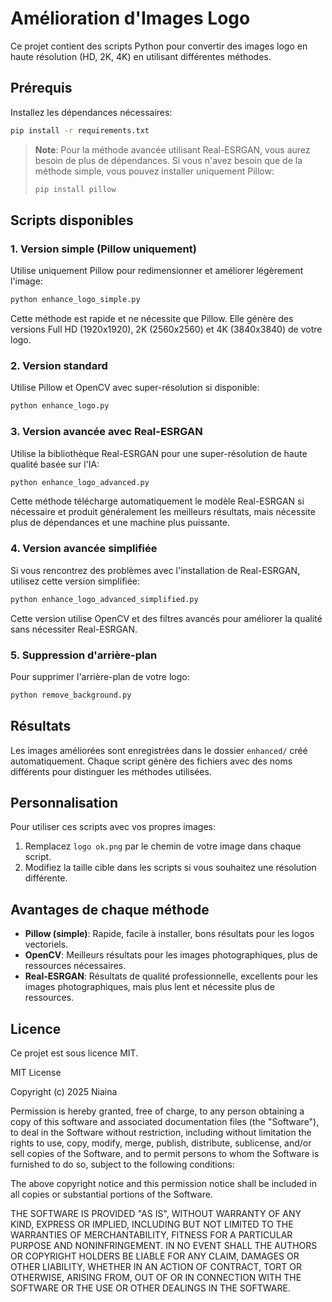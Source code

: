 # Amélioration d'Images Logo

Ce projet contient des scripts Python pour convertir des images logo en haute résolution (HD, 2K, 4K) en utilisant différentes méthodes.

## Prérequis

Installez les dépendances nécessaires:

```bash
pip install -r requirements.txt
```

> **Note**: Pour la méthode avancée utilisant Real-ESRGAN, vous aurez besoin de plus de dépendances. Si vous n'avez besoin que de la méthode simple, vous pouvez installer uniquement Pillow:
> ```bash
> pip install pillow
> ```

## Scripts disponibles

### 1. Version simple (Pillow uniquement)

Utilise uniquement Pillow pour redimensionner et améliorer légèrement l'image:

```bash
python enhance_logo_simple.py
```

Cette méthode est rapide et ne nécessite que Pillow. Elle génère des versions Full HD (1920x1920), 2K (2560x2560) et 4K (3840x3840) de votre logo.

### 2. Version standard

Utilise Pillow et OpenCV avec super-résolution si disponible:

```bash
python enhance_logo.py
```

### 3. Version avancée avec Real-ESRGAN

Utilise la bibliothèque Real-ESRGAN pour une super-résolution de haute qualité basée sur l'IA:

```bash
python enhance_logo_advanced.py
```

Cette méthode télécharge automatiquement le modèle Real-ESRGAN si nécessaire et produit généralement les meilleurs résultats, mais nécessite plus de dépendances et une machine plus puissante.

### 4. Version avancée simplifiée

Si vous rencontrez des problèmes avec l'installation de Real-ESRGAN, utilisez cette version simplifiée:

```bash
python enhance_logo_advanced_simplified.py
```

Cette version utilise OpenCV et des filtres avancés pour améliorer la qualité sans nécessiter Real-ESRGAN.

### 5. Suppression d'arrière-plan

Pour supprimer l'arrière-plan de votre logo:

```bash
python remove_background.py
```

## Résultats

Les images améliorées sont enregistrées dans le dossier `enhanced/` créé automatiquement. Chaque script génère des fichiers avec des noms différents pour distinguer les méthodes utilisées.

## Personnalisation

Pour utiliser ces scripts avec vos propres images:

1. Remplacez `logo ok.png` par le chemin de votre image dans chaque script.
2. Modifiez la taille cible dans les scripts si vous souhaitez une résolution différente.

## Avantages de chaque méthode

- **Pillow (simple)**: Rapide, facile à installer, bons résultats pour les logos vectoriels.
- **OpenCV**: Meilleurs résultats pour les images photographiques, plus de ressources nécessaires.
- **Real-ESRGAN**: Résultats de qualité professionnelle, excellents pour les images photographiques, mais plus lent et nécessite plus de ressources.

## Licence

Ce projet est sous licence MIT.

MIT License

Copyright (c) 2025 Niaina

Permission is hereby granted, free of charge, to any person obtaining a copy
of this software and associated documentation files (the "Software"), to deal
in the Software without restriction, including without limitation the rights
to use, copy, modify, merge, publish, distribute, sublicense, and/or sell
copies of the Software, and to permit persons to whom the Software is
furnished to do so, subject to the following conditions:

The above copyright notice and this permission notice shall be included in all
copies or substantial portions of the Software.

THE SOFTWARE IS PROVIDED "AS IS", WITHOUT WARRANTY OF ANY KIND, EXPRESS OR
IMPLIED, INCLUDING BUT NOT LIMITED TO THE WARRANTIES OF MERCHANTABILITY,
FITNESS FOR A PARTICULAR PURPOSE AND NONINFRINGEMENT. IN NO EVENT SHALL THE
AUTHORS OR COPYRIGHT HOLDERS BE LIABLE FOR ANY CLAIM, DAMAGES OR OTHER
LIABILITY, WHETHER IN AN ACTION OF CONTRACT, TORT OR OTHERWISE, ARISING FROM,
OUT OF OR IN CONNECTION WITH THE SOFTWARE OR THE USE OR OTHER DEALINGS IN THE
SOFTWARE. 